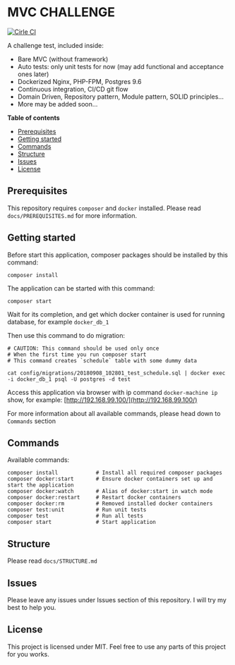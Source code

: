 MVC CHALLENGE
=====

[![Cirle CI][cirle-ci-badge]][cirle-ci-url]

 A challenge test, included inside:
  - Bare MVC (without framework)
  - Auto tests: only unit tests for now (may add functional and acceptance ones later)
  - Dockerized Nginx, PHP-FPM, Postgres 9.6
  - Continuous integration, CI/CD git flow
  - Domain Driven, Repository pattern, Module pattern, SOLID principles...
  - More may be added soon...


**Table of contents**

  - [Prerequisites](#prerequisites)
  - [Getting started](#getting-started)
  - [Commands](#commands)
  - [Structure](#structure)
  - [Issues](#issues)
  - [License](#license)

## Prerequisites
This repository requires `composer` and `docker` installed. Please read `docs/PREREQUISITES.md` for more information.

## Getting started
Before start this application, composer packages should be installed by this command:
```
composer install
```

The application can be started with this command:
```
composer start
```

Wait for its completion, and get which docker container is used for running database, for example `docker_db_1`

Then use this command to do migration:
```
# CAUTION: This command should be used only once
# When the first time you run composer start
# This command creates `schedule` table with some dummy data

cat config/migrations/20180908_102801_test_schedule.sql | docker exec -i docker_db_1 psql -U postgres -d test
```

Access this application via browser with ip command `docker-machine ip` show, for example: [http://192.168.99.100/](http://192.168.99.100/)

For more information about all available commands, please head down to `Commands` section

## Commands
Available commands:
```
composer install            # Install all required composer packages
composer docker:start       # Ensure docker containers set up and start the application
composer docker:watch       # Alias of docker:start in watch mode
composer docker:restart     # Restart docker containers
composer docker:rm          # Removed installed docker containers
composer test:unit          # Run unit tests
composer test               # Run all tests
composer start              # Start application
```

## Structure
Please read `docs/STRUCTURE.md`

## Issues
Please leave any issues under Issues section of this repository. I will try my best to help you.

## License
This project is licensed under MIT. Feel free to use any parts of this project for you works.

[cirle-ci-badge]: https://circleci.com/gh/hungluu/mvc-test.png?style=shield
[cirle-ci-url]: https://circleci.com/gh/hungluu/mvc-test
